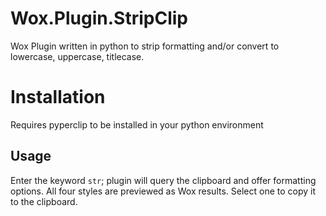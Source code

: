 # Wox.Plugin.StripClip
Wox Plugin written in python to strip formatting and/or convert to lowercase, uppercase, titlecase.

# Installation

Requires pyperclip to be installed in your python environment

## Usage

Enter the keyword `str`; plugin will query the clipboard and offer formatting options. All four styles are previewed as Wox results. Select one to copy it to the clipboard.
